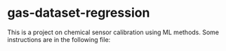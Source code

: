 # gas-dataset-regression
This is a project on chemical sensor calibration using ML methods.
Some instructions are in the following file:
